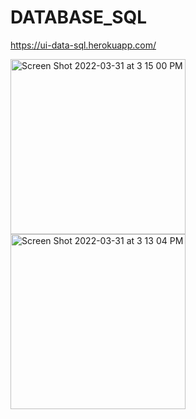 # DATABASE_SQL
https://ui-data-sql.herokuapp.com/

<p>
<img width="280" alt="Screen Shot 2022-03-31 at 3 15 00 PM" src="https://user-images.githubusercontent.com/87446059/161132142-8adc8b84-2111-4a76-956f-0829bea106d2.png">

<img width="280" alt="Screen Shot 2022-03-31 at 3 13 04 PM" src="https://user-images.githubusercontent.com/87446059/161131845-0779c3a4-0ca9-457f-854f-cc6380cc6b5a.png">
</p>
